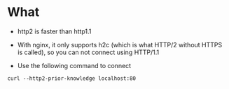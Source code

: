 # What
* http2 is faster than http1.1
* With nginx, it only supports h2c (which is what HTTP/2 without HTTPS is called), so you can not connect using HTTP/1.1

* Use the following command to connect
```
curl --http2-prior-knowledge localhost:80
```


